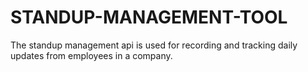 # STANDUP-MANAGEMENT-TOOL
The standup management api is used for recording and tracking daily updates from employees in a company.
